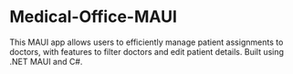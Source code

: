 # Medical-Office-MAUI
 
This MAUI app allows users to efficiently manage patient assignments to doctors, with features to filter doctors and edit patient details. Built using .NET MAUI and C#.
